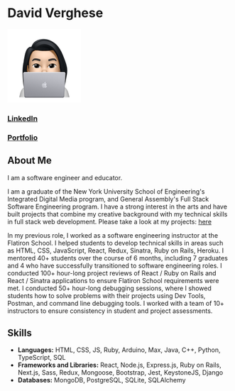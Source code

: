 # David Verghese

![Image of me on my computer](https://raw.githubusercontent.com/DavidVerghese/davidverghese/main/CartoonMe.81832ec3.png)
### [LinkedIn](https://www.linkedin.com/in/davidjverghese/) 
### [Portfolio](https://davidverghese.surge.sh/) 

## About Me
I am a software engineer and educator.

I am a graduate of the New York University School of Engineering's Integrated Digital Media program, and General Assembly's Full Stack Software Engineering program. I have a strong interest in the arts and have built projects that combine my creative background with my technical skills in full stack web development. Please take a look at my projects: [here](https://davidverghese.surge.sh/webapps) 

In my previous role, I worked as a software engineering instructor at the Flatiron School. I helped students to develop technical skills in areas such as HTML, CSS, JavaScript, React, Redux, Sinatra, Ruby on Rails, Heroku. I mentored 40+ students over the course of 6 months, including 7 graduates and 4 who have successfully transitioned to software engineering roles. I conducted 100+ hour-long project reviews of React / Ruby on Rails and React / Sinatra applications to ensure Flatiron School requirements were met. I conducted 50+ hour-long debugging sessions, where I showed students how to solve problems with their projects using Dev Tools, Postman, and command line debugging tools. I worked with a team of 10+ instructors to ensure consistency in student and project assessments.

## Skills

* **Languages:** HTML, CSS, JS, Ruby, Arduino, Max, Java, C++, Python, TypeScript, SQL
* **Frameworks and Libraries:** React, Node.js, Express.js, Ruby on Rails, Next.js, Sass, Redux, Mongoose, Bootstrap, Jest, KeystoneJS, Django
* **Databases:** MongoDB, PostgreSQL, SQLite, SQLAlchemy
